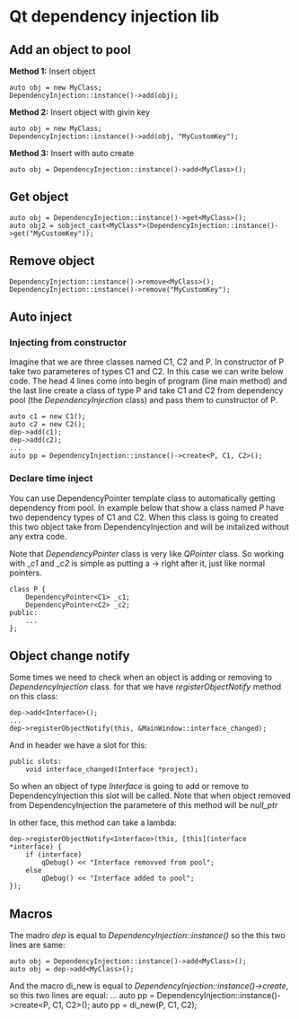 # Qt dependency injection lib

## Add an object to pool
__Method 1:__ Insert object
```
auto obj = new MyClass;
DependencyInjection::instance()->add(obj);
```
__Method 2:__ Insert object with givin key
```
auto obj = new MyClass;
DependencyInjection::instance()->add(obj, "MyCustomKey");
```

__Method 3:__ Insert with auto create
```
auto obj = DependencyInjection::instance()->add<MyClass>();
```

## Get object
```
auto obj = DependencyInjection::instance()->get<MyClass>();
auto obj2 = sobject_cast<MyClass*>(DependencyInjection::instance()->get("MyCustomKey"));
```

## Remove object
```
DependencyInjection::instance()->remove<MyClass>();
DependencyInjection::instance()->remove("MyCustomKey");
```

## Auto inject
### Injecting from constructor
Imagine that we are three classes named C1, C2 and P. In constructor of P take two parameteres of types C1 and C2. In this case we can write below code. The head 4 lines come into begin of program (line main method) and the last line create a class of type P and take C1 and C2 from dependency pool (the _DependencyInjection_ class) and pass them to cunstructor of P.
```
auto c1 = new C1();
auto c2 = new C2();
dep->add(c1);
dep->add(c2);
...
auto pp = DependencyInjection::instance()->create<P, C1, C2>();
```

### Declare time inject
You can use DependencyPointer template class to automatically getting dependency from pool. In example below that show a class named _P_ have two dependency types of C1 and C2. When this class is going to created this two object take from DependencyInjection and will be initalized without any extra code. 

Note that _DependencyPointer_ class is very like _QPointer_ class. So working with __c1_ and __c2_ is simple as putting a -> right after it, just like normal pointers.

```
class P {
    DependencyPointer<C1> _c1;
    DependencyPointer<C2> _c2;
public:
    ...    
};
```

## Object change notify

Some times we need to check when an object is adding or removing to _DependencyInjection_ class. for that we have _registerObjectNotify_ method on this class:
```
dep->add<Interface>();
...
dep->registerObjectNotify(this, &MainWindow::interface_changed);
```
And in header we have a slot for this:
```
public slots:
	void interface_changed(Interface *project);
```
So when an object of type _Interface_ is going to add or remove to DependencyInjection this slot will be called. Note that when object removed from DependencyInjection the parametere of this method will be _null_ptr_

In other face, this method can take a lambda:
```
dep->registerObjectNotify<Interface>(this, [this](interface *interface) {
	if (interface)
		qDebug() << "Interface removved from pool";
	else
		qDebug() << "Interface added to pool";
});
```

## Macros
The madro _dep_ is equal to _DependencyInjection::instance()_ so the this two lines are same:
```
auto obj = DependencyInjection::instance()->add<MyClass>();
auto obj = dep->add<MyClass>();
```

And the macro di_new is equal to _DependencyInjection::instance()->create_, so this two lines are equal:
...
auto pp = DependencyInjection::instance()->create<P, C1, C2>();
auto pp = di_new(P, C1, C2);
```